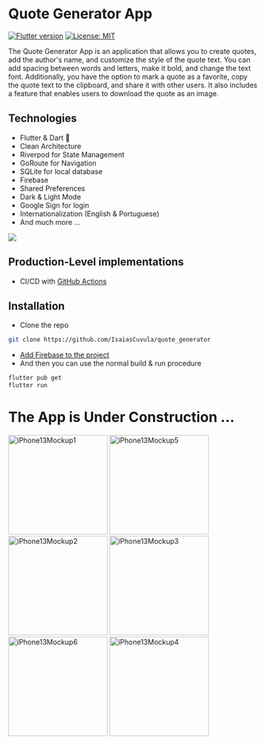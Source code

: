 # Quote Generator App
[![Flutter version](https://img.shields.io/badge/flutter-stable-blue?logo=flutter)](https://flutter.dev/docs/development/tools/sdk/releases)
[![License: MIT](https://img.shields.io/badge/license-MIT-purple.svg)](https://opensource.org/licenses/MIT)

The Quote Generator App is an application that allows you to create quotes, add the author's name, and customize the style of the quote text. You can add spacing between words and letters, make it bold, and change the text font. Additionally, you have the option to mark a quote as a favorite, copy the quote text to the clipboard, and share it with other users. It also includes a feature that enables users to download the quote as an image.


## Technologies

- Flutter & Dart 💙
- Clean Architecture
- Riverpod for State Management
- GoRoute for Navigation
- SQLite for local database
- Firebase
- Shared Preferences
- Dark & Light Mode
- Google Sign for login 
- Internationalization (English & Portuguese)
- And much more ...

<a href="https://www.buymeacoffee.com/bersyteinf4"><img src="https://img.buymeacoffee.com/button-api/?text=Buy me a coffee&emoji=&slug=bersyteinf4&button_colour=FFDD00&font_colour=000000&font_family=Cookie&outline_colour=000000&coffee_colour=ffffff" /></a>


## Production-Level implementations

- CI/CD with [GitHub Actions](https://github.com/features/actions)


## Installation
- Clone the repo
```sh
git clone https://github.com/IsaiasCuvula/quote_generator
```

- [Add Firebase to the project](https://firebase.google.com/docs/flutter/setup?platform=ios)
- And then you can use the normal build & run procedure 
```sh
flutter pub get
flutter run
```

# The App is Under Construction ...

<p align="left">
  <img width="200" alt="iPhone13Mockup1" src="https://github.com/IsaiasCuvula/quote_generator/assets/68303716/bdf9a0d4-8a7c-4b0c-8331-a9c42684d020" />

   <img width="200" alt="iPhone13Mockup5" src="https://github.com/IsaiasCuvula/quote_generator/assets/68303716/fdd344a1-c26f-48c8-bfd8-d636d6ca32cd" />
   
  <img width="200" alt="iPhone13Mockup2" src="https://user-images.githubusercontent.com/68303716/236710903-5748de13-e014-42d2-8094-e91232759e92.png" />
  <img width="200" alt="iPhone13Mockup3" src="https://github.com/IsaiasCuvula/quote_generator/assets/68303716/c7f633e7-31a8-43e5-8312-48ec1799a5d5" />
 
  <img width="200" alt="iPhone13Mockup6" src="https://github.com/IsaiasCuvula/quote_generator/assets/68303716/cbad0a9b-c545-418c-bc53-8ab6c465f39f" />
    <img width="200" alt="iPhone13Mockup4" src="https://github.com/IsaiasCuvula/quote_generator/assets/68303716/a353ad30-0fa7-47a4-91a5-03df06778a7a" />
</p>
